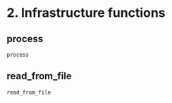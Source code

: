 # 2. Infrastructure functions

## process
```@docs
process
```

## read\_from\_file
```@docs
read_from_file
```
